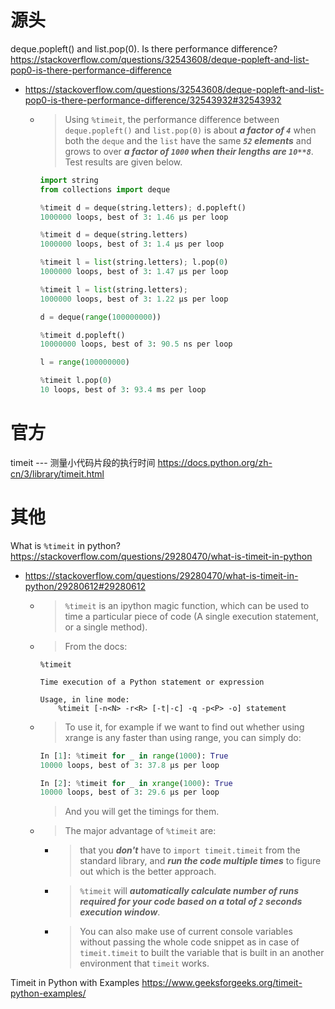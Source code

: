 
# 源头

deque.popleft() and list.pop(0). Is there performance difference? https://stackoverflow.com/questions/32543608/deque-popleft-and-list-pop0-is-there-performance-difference
- https://stackoverflow.com/questions/32543608/deque-popleft-and-list-pop0-is-there-performance-difference/32543932#32543932
  * > Using `%timeit`, the performance difference between `deque.popleft()` and `list.pop(0)` is about ***a factor of `4`*** when both the `deque` and the `list` have the same ***`52` elements*** and grows to over ***a factor of `1000` when their lengths are `10**8`***. Test results are given below.
    ```py
    import string
    from collections import deque
    
    %timeit d = deque(string.letters); d.popleft()
    1000000 loops, best of 3: 1.46 µs per loop
    
    %timeit d = deque(string.letters)
    1000000 loops, best of 3: 1.4 µs per loop
    
    %timeit l = list(string.letters); l.pop(0)
    1000000 loops, best of 3: 1.47 µs per loop
    
    %timeit l = list(string.letters);
    1000000 loops, best of 3: 1.22 µs per loop
    
    d = deque(range(100000000))
    
    %timeit d.popleft()
    10000000 loops, best of 3: 90.5 ns per loop
    
    l = range(100000000)
    
    %timeit l.pop(0)
    10 loops, best of 3: 93.4 ms per loop
    ```

# 官方

timeit --- 测量小代码片段的执行时间 https://docs.python.org/zh-cn/3/library/timeit.html

# 其他

What is `%timeit` in python? https://stackoverflow.com/questions/29280470/what-is-timeit-in-python
- https://stackoverflow.com/questions/29280470/what-is-timeit-in-python/29280612#29280612
  * > `%timeit` is an ipython magic function, which can be used to time a particular piece of code (A single execution statement, or a single method).
  * > From the docs:
    ```console
    %timeit
    
    Time execution of a Python statement or expression
    
    Usage, in line mode:
        %timeit [-n<N> -r<R> [-t|-c] -q -p<P> -o] statement
    ```
  * > To use it, for example if we want to find out whether using xrange is any faster than using range, you can simply do:
    ```py
    In [1]: %timeit for _ in range(1000): True
    10000 loops, best of 3: 37.8 µs per loop

    In [2]: %timeit for _ in xrange(1000): True
    10000 loops, best of 3: 29.6 µs per loop
    ```
    > And you will get the timings for them.
  * > The major advantage of `%timeit` are:
    + > that you ***don't*** have to `import timeit.timeit` from the standard library, and ***run the code multiple times*** to figure out which is the better approach.
    + > `%timeit` will ***automatically calculate number of runs required for your code based on a total of `2` seconds execution window***.
    + > You can also make use of current console variables without passing the whole code snippet as in case of `timeit.timeit` to built the variable that is built in an another environment that `timeit` works.

Timeit in Python with Examples https://www.geeksforgeeks.org/timeit-python-examples/
